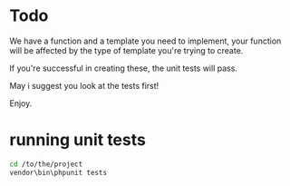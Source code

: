 # Todo

We have a function and a template you need to implement, your function will be affected by the type of template you're trying to create. 

If you're successful in creating these, the unit tests will pass.

May i suggest you look at the tests first!

Enjoy.

# running unit tests

```bash
cd /to/the/project
vendor\bin\phpunit tests
```